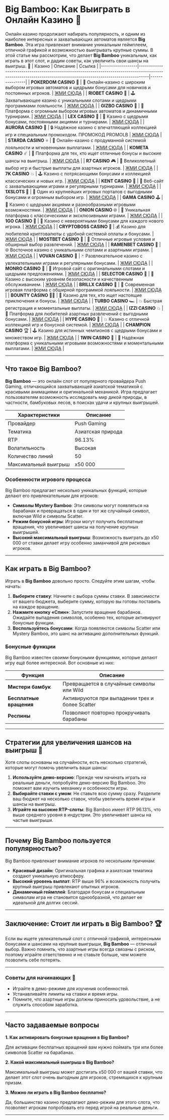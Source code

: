 # Big Bamboo: Как Выиграть в Онлайн Казино 🌿

Онлайн казино продолжают набирать популярность, и одним из наиболее интересных и захватывающих автоматов является **Big Bamboo**. Эта игра привлекает внимание уникальным геймплеем, отличной графикой и возможностью выигрывать крупные суммы. В этой статье мы рассмотрим, что делает **Big Bamboo** уникальным, как играть в этот слот, и дадим советы, как увеличить свои шансы на выигрыш. 🎰
| Казино           | Описание                                                                                                                                                        | Ссылка         |
|------------------|-----------------------------------------------------------------------------------------------------------------------------------------------------------------|----------------|
| **POKERDOM CASINO** 🎲 | 🎰 Онлайн-казино с широким выбором игровых автоматов и щедрыми бонусами для новичков и постоянных игроков. | [ЖМИ СЮДА](https://brandplay.link/Bxg7SC7H) |
| **RIOBET CASINO** 🌟 | 🕹️ Захватывающее казино с уникальными слотами и щедрыми программами лояльности.                                        | [ЖМИ СЮДА](https://brandplay.link/dtx89f2L) |
| **GIZBO CASINO** 🚀 | 🌌 Платформа с огромным выбором игровых автоматов и динамичными турнирами.                                               | [ЖМИ СЮДА](https://gizbo-tea02.com/c8e962e89) |
| **LEX CASINO** 💎 | 🎲 Казино с щедрыми бонусами, постоянными акциями и турнирами.                                                            | [ЖМИ СЮДА](https://brandplay.link/2HFTmBc8) |
| **AURORA CASINO** 🌌 | 🔒 Надёжное казино с впечатляющей коллекцией игр и специальным промокодом. ПРОМОКОД PROMOLB                             | [ЖМИ СЮДА](https://10trafic-stat2.com/click/668546566bcc6313411604c7/6766/15114/subaccount?promocode=PROMOLB) |
| **STARDA CASINO** ⭐ | 🌠 Онлайн-казино с продуманной системой лояльности и мгновенными выплатами.                                            | [ЖМИ СЮДА](https://brandplay.link/cpFQbWKn) |
| **KOMETA CASINO** ☄️ | 🌌 Платформа для тех, кто ищет отличные бонусы и высокие шансы на выигрыш.                                             | [ЖМИ СЮДА](https://brandplay.link/tLG15CCb) |
| **R7 CASINO** 🎮 | 🎰 Великолепный выбор игр и быстрые выплаты для азартных игроков.                                                            | [ЖМИ СЮДА](https://brandplay.link/zPmNmTWG) |
| **7K CASINO** 💥 | 🕹️ Казино с потрясающими бонусами и коллекцией классических и новых игр.                                                  | [ЖМИ СЮДА](https://brandplay.link/dd46bNgD) |
| **KENT CASINO** 🌟 | 🎲 Веб-сайт с захватывающими играми и регулярными турнирами.                                                              | [ЖМИ СЮДА](https://brandplay.link/tj7BwCb4) |
| **1XSLOTS** 🎰 | 🤑 Один из крупнейших игровых порталов с выгодными бонусами и огромным выбором игр.                                          | [ЖМИ СЮДА](https://brandplay.link/R4xfxqdm) |
| **GAMA CASINO** 🕹️ | 🌌 Казино с щедрыми акциями и разнообразными игровыми возможностями.                                                    | [ЖМИ СЮДА](https://brandplay.link/zrZpLFTP) |
| **ONION CASINO** 🌐 | 🥳 Уникальная платформа с классическими и эксклюзивными играми.                                                          | [ЖМИ СЮДА](https://obclk001-2d.top/click?offer_id=986&partner_id=10542&landing_id=1798&utm_medium=affiliate&sub_1=oncasino3) |
| **1GO CASINO** 🌟 | 🚀 Казино с невероятными бонусами для каждого нового игрока.                                                               | [ЖМИ СЮДА](https://1go-ircp01.com/ce015f410) |
| **CRYPTOBOSS CASINO** 💼 | 💰 Казино для любителей криптовалюты с удобной системой оплаты и бонусами.                                         | [ЖМИ СЮДА](https://cryptobossc.online/d847bcfa9) |
| **MOSTBET CASINO** 🎉 | 🎲 Отличные игровые условия и обширный выбор развлечений.                                                              | [ЖМИ СЮДА](https://ktbtis024ifqfn0mst.com/beQs) |
| **RAMENBET CASINO** 🍜 | 🌐 Восточное казино с уникальными слотами и азартными играми.                                                       | [ЖМИ СЮДА](https://get.saltyram.com/ru/registration?apkpop=0&partner=p24970p3296034p5526) |
| **VOVAN CASINO** 🎩 | 🃏 Развлекательное казино с увлекательными играми и регулярными бонусами.                                              | [ЖМИ СЮДА](https://vovan.site/d098ab058) |
| **MONRO CASINO** 💄 | 🎰 Игровой сайт с оригинальными слотами и щедрыми предложениями.                                                        | [ЖМИ СЮДА](https://mnr-ircp01.com/c3ce72a2c) |
| **SELECTOR CASINO** 🎯 | 🌌 Казино с высоким уровнем безопасности и качественным обслуживанием.                                                | [ЖМИ СЮДА](https://gosel.pink/SELVK) |
| **BRILLX CASINO** 💎 | 🎲 Современная игровая платформа с обширной программой лояльности.                                                     | [ЖМИ СЮДА](https://brillx.uno/BRIVK) |
| **BOUNTY CASINO** 🏴‍☠️ | 🎉 Казино для тех, кто ищет настоящие приключения и бонусы.                                                        | [ЖМИ СЮДА](https://bounty-casino.de/BOVK) |
| **TURBO CASINO** 🏎️ | 💥 Быстрая регистрация и моментальные выплаты.                                                                        | [ЖМИ СЮДА](https://turbo-casino.org/TURVK) |
| **IZZI CASINO** 💥 | 🎰 Платформа для любителей азартных развлечений с выгодными бонусами.                                                   | [ЖМИ СЮДА](https://izzi-fr03.com/ca7c8a7b7) |
| **HYPE CASINO** 🎉 | 💥 Казино с отличной коллекцией игр и бонусной системой.                                                                | [ЖМИ СЮДА](https://hypekaz.com/dc2f44ad0) |
| **CHAMPION CASINO** 🏆 | 🕹️ Казино для истинных чемпионов с щедрыми бонусами и множеством игр.                                             | [ЖМИ СЮДА](https://champcasino.ink/pobeda/doa-hats?p80412p305331p112c) |
| **1WIN CASINO** 🏅 | 🎲 Надёжная платформа с уникальными игровыми возможностями и моментальными выплатами.                                   | [ЖМИ СЮДА](https://brandplay.link/6F5VqbyZ) |

---

## Что такое Big Bamboo?

**Big Bamboo** — это онлайн слот от популярного провайдера Push Gaming, отличающийся захватывающей азиатской тематикой с красивыми анимациями и оригинальной механикой. Игра предлагает пользователям возможность исследовать мир дикой природы, в частности, бамбуковых лесов, в поисках удачи и крупных выигрышей.

| Характеристики | Описание |
|----------------|----------|
| Провайдер      | Push Gaming |
| Тематика       | Азиатская природа |
| RTP            | 96.13% |
| Волатильность  | Высокая |
| Количество линий | 50 |
| Максимальный выигрыш | x50 000 |

### Особенности игрового процесса

Big Bamboo предлагает несколько уникальных функций, которые делают его привлекательным для игроков:

- **Символы Mystery Bamboo**: Эти символы могут появляться на барабанах и превращаться в один и тот же случайный символ, включая Wild и символы Scatter.
- **Режим бонусной игры**: Игроки могут получить бесплатные вращения, что увеличивает шансы на получение крупных выигрышей.
- **Высокий максимальный выигрыш**: Возможность выиграть до x50 000 от ставки делает игру особенно заманчивой для рисковых игроков.

---

## Как играть в Big Bamboo?

Играть в **Big Bamboo** довольно просто. Следуйте этим шагам, чтобы начать:

1. **Выберите ставку**: Начните с выбора суммы ставки. В зависимости от вашего бюджета, выберите сумму, которую вы готовы поставить на каждое вращение.
2. **Нажмите кнопку «Спин»**: Запустите вращение барабанов. Ожидайте выпадения символов, особенно тех, которые активируют бонусные функции.
3. **Воспользуйтесь бонусами**: Когда появляются символы Scatter или Mystery Bamboo, это шанс на активацию дополнительных функций.

### Бонусные функции

Big Bamboo известен своими бонусными функциями, которые делают игру ещё более интересной. Вот основные из них:

| Функция            | Описание                              |
|--------------------|---------------------------------------|
| **Мистери бамбук** | Превращается в случайные символы или Wild |
| **Бесплатные вращения** | Активируются при выпадении трех и более Scatter |
| **Респины**        | Позволяют повторно прокручивать барабаны |

---

## Стратегии для увеличения шансов на выигрыш 🧲

Хотя слоты основаны на случайности, есть несколько стратегий, которые могут помочь увеличить ваши шансы:

1. **Используйте демо-версию**: Прежде чем начинать играть на реальные деньги, попробуйте демо-версию Big Bamboo. Это поможет вам изучить механику и особенности игры.
2. **Выбирайте ставки с умом**: Не ставьте всю сумму сразу. Разделите ваш бюджет на несколько ставок, чтобы увеличить время игры и шансы на выигрыш.
3. **Играйте на высокие RTP-слоты**: Big Bamboo имеет RTP 96.13%, что выше среднего уровня в индустрии. Это увеличивает шансы на частые выигрыши.

---

## Почему Big Bamboo пользуется популярностью?

Big Bamboo привлекает внимание игроков по нескольким причинам:

- **Красивый дизайн**: Оригинальная графика и азиатская тематика создают уникальную атмосферу.
- **Высокий уровень выплат**: RTP выше 96% и возможность получить крупный выигрыш привлекают опытных игроков.
- **Динамичный геймплей**: Благодаря бонусам и специальным символам игра не становится однообразной, что делает ее идеальной для долгих сессий.

---

## Заключение: Стоит ли играть в Big Bamboo? 🏆

Если вы ищете увлекательный слот с отличной графикой, интересными бонусами и шансами на крупные выигрыши, **Big Bamboo** — отличный выбор. Важно помнить, что азартные игры всегда связаны с риском, поэтому играйте ответственно и не ставьте больше, чем можете позволить себе потерять.

---

### Советы для начинающих 📝

- Играйте в демо-режиме для изучения особенностей.
- Устанавливайте лимиты на ставки и время игры.
- Помните, что азартные игры должны приносить удовольствие, а не служить способом заработка.

---

## Часто задаваемые вопросы

**1. Как активировать бонусные вращения в Big Bamboo?**

Для активации бесплатных вращений вам нужно поймать три или более символов Scatter на барабанах.

**2. Какой максимальный выигрыш в Big Bamboo?**

Максимальный выигрыш может достигать x50 000 от вашей ставки, что делает этот слот очень выгодным для игроков, стремящихся к крупным призам.

**3. Можно ли играть в Big Bamboo бесплатно?**

Да, большинство казино предлагают демо-режим для этого слота, что позволяет игрокам попробовать его перед игрой на реальные деньги.

---

